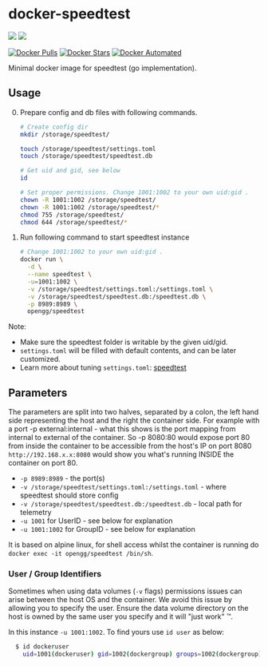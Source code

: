 # docker-speedtest

[![](https://images.microbadger.com/badges/version/opengg/speedtest.svg)](https://microbadger.com/images/opengg/speedtest "Get your own version badge on microbadger.com")
[![](https://images.microbadger.com/badges/image/opengg/speedtest.svg)](https://microbadger.com/images/opengg/speedtest "Get your own image badge on microbadger.com")

[![Docker Pulls](https://img.shields.io/docker/pulls/opengg/speedtest.svg)](https://hub.docker.com/r/opengg/speedtest/ "Docker Pulls")
[![Docker Stars](https://img.shields.io/docker/stars/opengg/speedtest.svg)](https://hub.docker.com/r/opengg/speedtest/ "Docker Stars")
[![Docker Automated](https://img.shields.io/docker/automated/opengg/speedtest.svg)](https://hub.docker.com/r/opengg/speedtest/ "Docker Automated")

Minimal docker image for speedtest (go implementation).

## Usage

0. Prepare config and db files with following commands.

    ```bash
    # Create config dir
    mkdir /storage/speedtest/

    touch /storage/speedtest/settings.toml
    touch /storage/speedtest/speedtest.db

    # Get uid and gid, see below
    id

    # Set proper permissions. Change 1001:1002 to your own uid:gid .
    chown -R 1001:1002 /storage/speedtest/
    chown -R 1001:1002 /storage/speedtest/*
    chmod 755 /storage/speedtest/
    chmod 644 /storage/speedtest/*
    ```

0. Run following command to start speedtest instance

    ```bash
    # Change 1001:1002 to your own uid:gid .
    docker run \
      -d \
      --name speedtest \
      -u=1001:1002 \
      -v /storage/speedtest/settings.toml:/settings.toml \
      -v /storage/speedtest/speedtest.db:/speedtest.db \
      -p 8989:8989 \
      opengg/speedtest
    ```

Note:
* Make sure the speedtest folder is writable by the given uid/gid.
* `settings.toml` will be filled with default contents, and can be later customized.
* Learn more about tuning `settings.toml`: [speedtest](https://github.com/librespeed/speedtest/tree/go)

## Parameters

The parameters are split into two halves, separated by a colon, the left hand side representing the host and the right the container side.
For example with a port -p external:internal - what this shows is the port mapping from internal to external of the container.
So -p 8080:80 would expose port 80 from inside the container to be accessible from the host's IP on port 8080
`http://192.168.x.x:8080` would show you what's running INSIDE the container on port 80.


* `-p 8989:8989` - the port(s)
* `-v /storage/speedtest/settings.toml:/settings.toml` - where speedtest should store config
* `-v /storage/speedtest/speedtest.db:/speedtest.db` - local path for telemetry
* `-u 1001` for UserID - see below for explanation
* `-u 1001:1002` for GroupID - see below for explanation

It is based on alpine linux, for shell access whilst the container is running do `docker exec -it opengg/speedtest /bin/sh`.

### User / Group Identifiers

Sometimes when using data volumes (`-v` flags) permissions issues can arise between the host OS and the container. We avoid this issue by allowing you to specify the user. Ensure the data volume directory on the host is owned by the same user you specify and it will "just work" ™.

In this instance `-u 1001:1002`. To find yours use `id user` as below:

```bash
  $ id dockeruser
    uid=1001(dockeruser) gid=1002(dockergroup) groups=1002(dockergroup)
```
